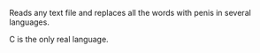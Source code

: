 Reads any text file and replaces all the words with penis 
in several languages.

C is the only real language.